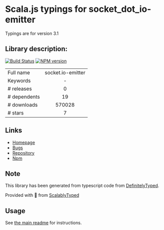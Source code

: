 
# Scala.js typings for socket_dot_io-emitter

Typings are for version 3.1

## Library description:
[![Build Status](https://travis-ci.org/socketio/socket.io-emitter.svg?branch=master)](https://travis-ci.org/socketio/socket.io-emitter) [![NPM version](https://badge.fury.io/js/socket.io-emitter.svg)](http://badge.fury.io/js/socket.io-emitter)

|                    |                 |
| ------------------ | :-------------: |
| Full name          | socket.io-emitter |
| Keywords           | - |
| # releases         | 0 |
| # dependents       | 19 |
| # downloads        | 570028 |
| # stars            | 7 |

## Links
- [Homepage](https://github.com/socketio/socket.io-emitter#readme)
- [Bugs](https://github.com/socketio/socket.io-emitter/issues)
- [Repository](https://github.com/socketio/socket.io-emitter)
- [Npm](https://www.npmjs.com/package/socket.io-emitter)
    


## Note
This library has been generated from typescript code from [DefinitelyTyped](https://definitelytyped.org).

Provided with :purple_heart: from [ScalablyTyped](https://github.com/oyvindberg/ScalablyTyped)

## Usage
See [the main readme](../../readme.md) for instructions.



